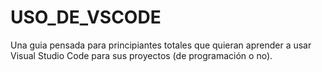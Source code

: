 # USO_DE_VSCODE
Una guia pensada para principiantes totales que quieran aprender a usar Visual Studio Code para sus proyectos (de programación o no).
